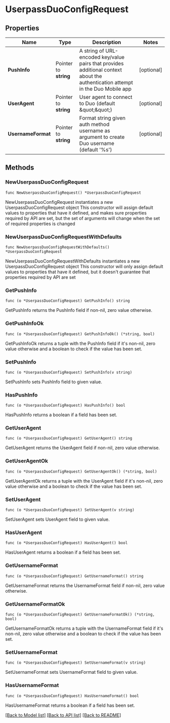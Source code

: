 # UserpassDuoConfigRequest

## Properties

Name | Type | Description | Notes
------------ | ------------- | ------------- | -------------
**PushInfo** | Pointer to **string** | A string of URL-encoded key/value pairs that provides additional context about the authentication attempt in the Duo Mobile app | [optional] 
**UserAgent** | Pointer to **string** | User agent to connect to Duo (default \&quot;\&quot;) | [optional] 
**UsernameFormat** | Pointer to **string** | Format string given auth method username as argument to create Duo username (default &#39;%s&#39;) | [optional] 

## Methods

### NewUserpassDuoConfigRequest

`func NewUserpassDuoConfigRequest() *UserpassDuoConfigRequest`

NewUserpassDuoConfigRequest instantiates a new UserpassDuoConfigRequest object
This constructor will assign default values to properties that have it defined,
and makes sure properties required by API are set, but the set of arguments
will change when the set of required properties is changed

### NewUserpassDuoConfigRequestWithDefaults

`func NewUserpassDuoConfigRequestWithDefaults() *UserpassDuoConfigRequest`

NewUserpassDuoConfigRequestWithDefaults instantiates a new UserpassDuoConfigRequest object
This constructor will only assign default values to properties that have it defined,
but it doesn't guarantee that properties required by API are set

### GetPushInfo

`func (o *UserpassDuoConfigRequest) GetPushInfo() string`

GetPushInfo returns the PushInfo field if non-nil, zero value otherwise.

### GetPushInfoOk

`func (o *UserpassDuoConfigRequest) GetPushInfoOk() (*string, bool)`

GetPushInfoOk returns a tuple with the PushInfo field if it's non-nil, zero value otherwise
and a boolean to check if the value has been set.

### SetPushInfo

`func (o *UserpassDuoConfigRequest) SetPushInfo(v string)`

SetPushInfo sets PushInfo field to given value.

### HasPushInfo

`func (o *UserpassDuoConfigRequest) HasPushInfo() bool`

HasPushInfo returns a boolean if a field has been set.

### GetUserAgent

`func (o *UserpassDuoConfigRequest) GetUserAgent() string`

GetUserAgent returns the UserAgent field if non-nil, zero value otherwise.

### GetUserAgentOk

`func (o *UserpassDuoConfigRequest) GetUserAgentOk() (*string, bool)`

GetUserAgentOk returns a tuple with the UserAgent field if it's non-nil, zero value otherwise
and a boolean to check if the value has been set.

### SetUserAgent

`func (o *UserpassDuoConfigRequest) SetUserAgent(v string)`

SetUserAgent sets UserAgent field to given value.

### HasUserAgent

`func (o *UserpassDuoConfigRequest) HasUserAgent() bool`

HasUserAgent returns a boolean if a field has been set.

### GetUsernameFormat

`func (o *UserpassDuoConfigRequest) GetUsernameFormat() string`

GetUsernameFormat returns the UsernameFormat field if non-nil, zero value otherwise.

### GetUsernameFormatOk

`func (o *UserpassDuoConfigRequest) GetUsernameFormatOk() (*string, bool)`

GetUsernameFormatOk returns a tuple with the UsernameFormat field if it's non-nil, zero value otherwise
and a boolean to check if the value has been set.

### SetUsernameFormat

`func (o *UserpassDuoConfigRequest) SetUsernameFormat(v string)`

SetUsernameFormat sets UsernameFormat field to given value.

### HasUsernameFormat

`func (o *UserpassDuoConfigRequest) HasUsernameFormat() bool`

HasUsernameFormat returns a boolean if a field has been set.


[[Back to Model list]](../README.md#documentation-for-models) [[Back to API list]](../README.md#documentation-for-api-endpoints) [[Back to README]](../README.md)


